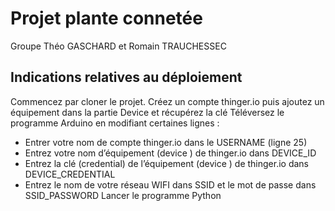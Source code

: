 # Projet plante connetée

Groupe Théo GASCHARD et Romain TRAUCHESSEC

## Indications relatives au déploiement 

Commencez par cloner le projet.
Créez un compte thinger.io puis ajoutez un équipement dans la partie Device et récupérez la clé
Téléversez le programme Arduino en modifiant certaines lignes :
 * Entrer votre nom de compte thinger.io dans le USERNAME (ligne 25)
 * Entrez votre nom d’équipement (device ) de thinger.io dans DEVICE_ID
 * Entrez la clé (credential) de l’équipement (device ) de thinger.io dans DEVICE_CREDENTIAL
 * Entrez le nom de votre réseau WIFI dans SSID et le mot de passe dans SSID_PASSWORD
Lancer le programme Python
